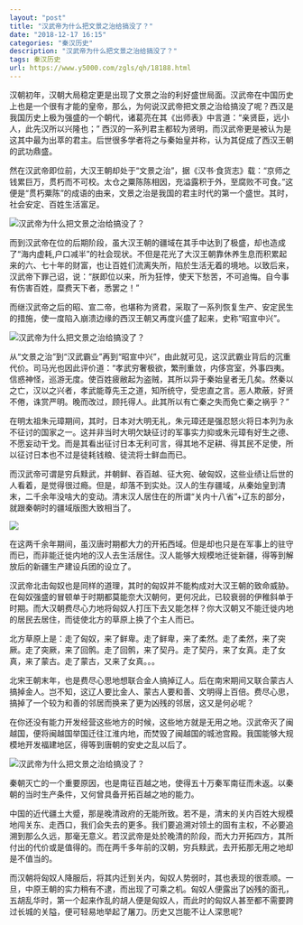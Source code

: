 ```yaml
---
layout: "post"
title: "汉武帝为什么把文景之治给搞没了？"
date: "2018-12-17 16:15"
categories: "秦汉历史"
description: "汉武帝为什么把文景之治给搞没了？"
tags: 秦汉历史
url: https://www.y5000.com/zgls/qh/18188.html
---
```






汉朝初年，汉朝大局稳定更是出现了文景之治的利好盛世局面。汉武帝在中国历史上也是一个很有才能的皇帝，那么，为何说汉武帝把文景之治给搞没了呢？西汉是我国历史上极为强盛的一个朝代，诸葛亮在其《出师表》中言道：“亲贤臣，远小人，此先汉所以兴隆也；”
西汉的一系列君主都较为贤明，而汉武帝更是被认为是这其中最为出萃的君主。后世很多学者将之与秦始皇并称，认为其促成了西汉王朝的武功鼎盛。

然在汉武帝即位前，大汉王朝却处于“文景之治”，据《汉书·食货志》载：“京师之钱累巨万，贯朽而不可校。太仓之粟陈陈相因，充溢露积于外，至腐败不可食。”这便是“贯朽粟陈”的成语的由来，文景之治是我国的君主时代的第一个盛世。其时，社会安定、百姓生活富足。

![汉武帝为什么把文景之治给搞没了？](/uploads/allimg/170330/6-1F330100102614.JPG)

而到汉武帝在位的后期阶段，虽大汉王朝的疆域在其手中达到了极盛，却也造成了“海内虚耗,户口减半”的社会现状。不但是花光了大汉王朝靠休养生息而积累起来的六、七十年的财富，也让百姓们流离失所，陷於生活无着的境地。以致后来，汉武帝下罪己诏，说：“朕即位以来，所为狂悖，使天下愁苦，不可追悔。自今事有伤害百姓，糜费天下者，悉罢之！”

而继汉武帝之后的昭、宣二帝，也堪称为贤君，采取了一系列恢复生产、安定民生的措施，使一度陷入崩溃边缘的西汉王朝又再度兴盛了起来，史称“昭宣中兴”。

![汉武帝为什么把文景之治给搞没了？](/uploads/allimg/170330/6-1F33010012I08.JPG)

从“文景之治”到“汉武霸业”再到“昭宣中兴”，由此就可见，这汉武霸业背后的沉重代价。司马光也因此评价道：“孝武穷奢极欲，繁刑重敛，内侈宫室，外事四夷。信惑神怪，巡游无度。使百姓疲敝起为盗贼，其所以异于秦始皇者无几矣。然秦以之亡，汉以之兴者，孝武能尊先王之道，知所统守，受忠直之言。恶人欺蔽，好贤不倦，诛赏严明。晚而改过，顾托得人。此其所以有亡秦之失而免亡秦之祸乎？”

在明太祖朱元璋期间，其时，日本对大明无礼，朱元璋还是强忍怒火将日本列为永不征讨的国家之一。这并非当时大明欠缺征讨的军事实力抑或朱元璋有好生之德、不愿妄动干戈。而是其看出征讨日本无利可言，得其地不足耕、得其民不足使，所以征讨日本也不过是徒耗钱粮、徒流将士鲜血而已。

而汉武帝可谓是穷兵黩武，并朝鲜、吞百越、征大宛、破匈奴，这些业绩让后世的人看着，是觉得很过瘾。但是，却落不到实处。汉人的生存疆域，从秦始皇到清末，二千余年没啥大的变动。清末汉人居住在的所谓“关内十八省”+辽东的部分，就跟秦朝时的疆域版图大致相当了。

![](/uploads/allimg/170330/6-1F330100200944.JPG)

在这两千余年期间，虽汉唐时期都大力的开拓西域。但是却也只是在军事上的驻守而已，而非能迁徙内地的汉人去生活居住。汉人能够大规模地迁徙新疆，得等到解放后的新疆生产建设兵团的设立了。

汉武帝北击匈奴也是同样的道理，其时的匈奴并不能构成对大汉王朝的致命威胁。在匈奴强盛的冒顿单于时期都莫能奈大汉朝何，更何况此，已较衰弱的伊稚斜单于时期。而大汉朝费尽心力地将匈奴人打压下去又能怎样？你大汉朝又不能迁徙内地的居民去居住，而徒使北方的草原上换了个主人而已。

北方草原上是：走了匈奴，来了鲜卑。走了鲜卑，来了柔然。走了柔然，来了突厥。走了突厥，来了回鹘。走了回鹘，来了契丹。走了契丹，来了女真。走了女真，来了蒙古。走了蒙古，又来了女真。。。

北宋王朝末年，也是费尽心思地想联合金人搞掉辽人。后在南宋期间又联合蒙古人搞掉金人。岂不知，这辽人要比金人、蒙古人要和善、文明得上百倍。费尽心思，搞掉了一个较为和善的邻居而换来了更为凶残的邻居，这又是何必呢？

在你还没有能力开发经营这些地方的时候，这些地方就是无用之地。汉武帝灭了闽越国，便将闽越国举国迁往江淮内地，而焚毁了闽越国的城池宫殿。我国能够大规模地开发福建地区，得等到唐朝的安史之乱以后了。

![汉武帝为什么把文景之治给搞没了？](/uploads/allimg/170330/6-1F3301002315K.JPG)

秦朝灭亡的一个重要原因，也是南征百越之地，使得五十万秦军南征而未返。以秦朝的当时生产条件，又何曾具备开拓百越之地的能力。

中国的近代疆土大蹙，那是晚清政府的无能所致。若不是，清末的关内百姓大规模地闯关东、走西口，我们会失去的更多。我们要追溯对领土的固有主权，不必要追溯到那么久远，那毫无意义。若汉武帝是处於晚清的阶段，而大力开拓四方，其所付出的代价或是值得的。而在两千多年前的汉朝，穷兵黩武，去开拓那无用之地却是不值当的。

而汉朝将匈奴人降服后，将其内迁到关内，匈奴人势弱时，其也表现的很乖顺。一旦，中原王朝的实力稍有不逮，而出现了可乘之机。匈奴人便露出了凶残的面孔，五胡乱华时，第一个起来作乱的胡人便是匈奴人，而此时的匈奴人甚至都不需要跨过长城的关隘，便可轻易地举起了屠刀。历史又岂能不让人深思呢?
